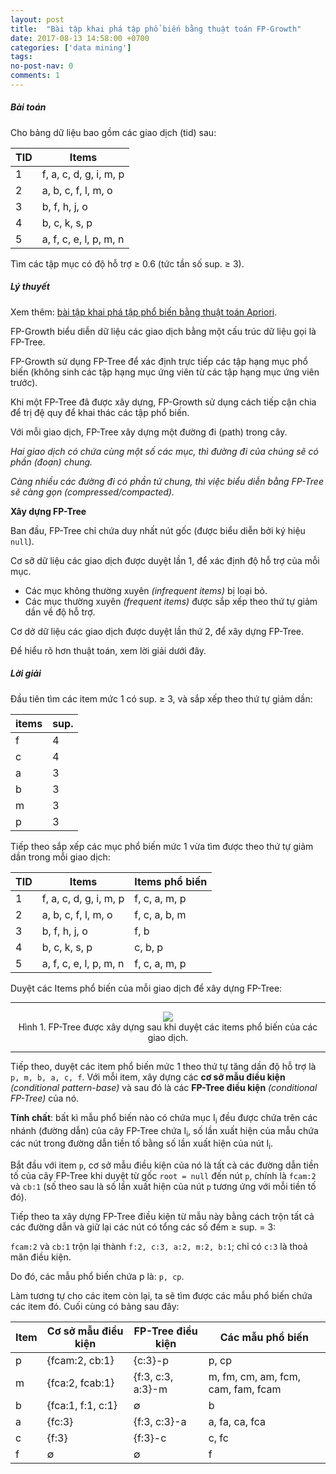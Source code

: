 ```yaml
---
layout: post
title:  "Bài tập khai phá tập phổ biến bằng thuật toán FP-Growth"
date: 2017-08-13 14:58:00 +0700
categories: ['data mining']
tags:
no-post-nav: 0
comments: 1
---
```


##### **Bài toán**

Cho bảng dữ liệu bao gồm các giao dịch (tid) sau:

|TID|Items|
|-|-|
|1|f, a, c, d, g, i, m, p|
|2|a, b, c, f, l, m, o|
|3|b, f, h, j, o|
|4|b, c, k, s, p|
|5|a, f, c, e, l, p, m, n|

Tìm các tập mục có độ hỗ trợ ≥ 0.6 (tức tần số sup. ≥ 3).

##### **Lý thuyết**

Xem thêm: [bài tập khai phá tập phổ biến bằng thuật toán Apriori](https://nhannguyen95.github.io/bai-tap-khai-pha-tap-pho-bien-bang-thuat-toan-apriori/).

FP-Growth biểu diễn dữ liệu các giao dịch bằng một cấu trúc dữ liệu gọi là FP-Tree.

FP-Growth sử dụng FP-Tree để xác định trực tiếp các tập hạng mục phổ biến (không sinh các tập hạng mục ứng viên từ các tập hạng mục ứng viên trước).

Khi một FP-Tree đã được xây dựng, FP-Growth sử dụng cách tiếp cận chia để trị đệ quy để khai thác các tập phổ biến.

Với mỗi giao dịch, FP-Tree xây dựng một đường đi (path) trong cây.

_Hai giao dịch có chứa cùng một số các mục, thì đường đi của chúng sẽ có phần (đoạn) chung._

_Càng nhiều các đường đi có phần tử chung, thì việc biểu diễn bằng FP-Tree sẽ càng gọn (compressed/compacted)._

**Xây dựng FP-Tree**

Ban đầu, FP-Tree chỉ chứa duy nhất nút gốc (được biểu diễn bởi ký hiệu `null`).

Cơ sỡ dữ liệu các giao dịch được duyệt lần 1, để xác định độ hỗ trợ của mỗi mục.
* Các mục không thường xuyên _(infrequent items)_ bị loại bỏ.
* Các mục thường xuyên _(frequent items)_ được sắp xếp theo thứ tự giảm dần về độ hỗ trợ.

Cơ dở dữ liệu các giao dịch được duyệt lần thứ 2, để xây dựng FP-Tree.

Để hiểu rõ hơn thuật toán, xem lời giải dưới đây.

##### **Lời giải**

Đầu tiên tìm các item mức 1 có sup. ≥ 3, và sắp xếp theo thứ tự giảm dần:

|items|sup.|
|-|-|
|f|4|
|c|4|
|a|3|
|b|3|
|m|3|
|p|3|

Tiếp theo sắp xếp các mục phổ biến mức 1 vừa tìm được theo thứ tự giảm dần trong mỗi giao dịch:

|TID|Items|Items phổ biến|
|-|-|-|
|1|f, a, c, d, g, i, m, p|f, c, a, m, p|
|2|a, b, c, f, l, m, o|f, c, a, b, m|
|3|b, f, h, j, o|f, b|
|4|b, c, k, s, p|c, b, p|
|5|a, f, c, e, l, p, m, n|f, c, a, m, p|

Duyệt các Items phổ biến của mỗi giao dịch để xây dựng FP-Tree:

<hr>
<center><img src="http://i.imgur.com/bFdShL6.png"/></center>
<center>Hình 1. FP-Tree được xây dựng sau khi duyệt các items phổ biến của các giao dịch.</center>
<hr>

Tiếp theo, duyệt các item phổ biến mức 1 theo thứ tự tăng dần độ hỗ trợ là `p, m, b, a, c, f`. Với mỗi item, xây dựng các **cơ sở mẫu điều kiện** _(conditional pattern-base)_ và sau đó là các **FP-Tree điều kiện** _(conditional FP-Tree)_ của nó.

**Tính chất**: bất kì mẫu phổ biến nào có chứa mục I<sub>i</sub> đều được chứa trên các nhánh (đường dẫn) của cây FP-Tree chứa I<sub>i</sub>, số lần xuất hiện của mẫu chứa các nút trong đường dẫn tiền tố bằng số lần xuất hiện của nút I<sub>i</sub>.

Bắt đầu với item `p`, cơ sở mẫu điều kiện của nó là tất cả các đường dẫn tiền tố của cây FP-Tree khi duyệt từ gốc `root = null` đến nút `p`, chính là `fcam:2` và `cb:1` (số theo sau là số lần xuất hiện của nút `p` tương ứng với mỗi tiền tố đó).

Tiếp theo ta xây dựng FP-Tree điều kiện từ mẫu này bằng cách trộn tất cả các đường dẫn và giữ lại các nút có tổng các số đếm ≥ sup. = 3:

`fcam:2` và `cb:1` trộn lại thành `f:2, c:3, a:2, m:2, b:1`; chỉ có `c:3` là thoả mãn điều kiện.

Do đó, các mẫu phổ biến chứa p là: `p, cp`.

Làm tương tự cho các item còn lại, ta sẽ tìm được các mẫu phổ biến chứa các item đó. Cuối cùng có bảng sau đây:

|Item|Cơ sở mẫu điều kiện|FP-Tree điều kiện|Các mẫu phổ biến|
|-|-|-|-|
|p|{fcam:2, cb:1}|{c:3}-p|p, cp|
|m|{fca:2, fcab:1}|{f:3, c:3, a:3}-m|m, fm, cm, am, fcm, cam, fam, fcam|
|b|{fca:1, f:1, c:1}|∅|b|
|a|{fc:3}|{f:3, c:3}-a|a, fa, ca, fca|
|c|{f:3}|{f:3}-c|c, fc|
|f|∅|∅|f|
